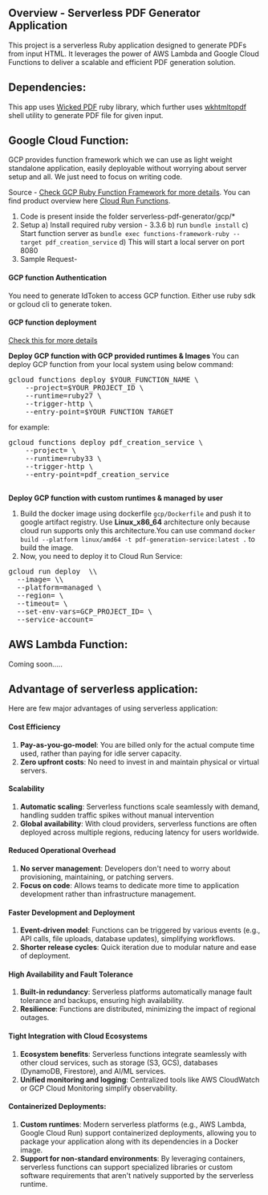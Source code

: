## Overview - Serverless PDF Generator Application

This project is a serverless Ruby application designed to generate PDFs from input HTML. It leverages the power of AWS Lambda and Google Cloud Functions to deliver a scalable and efficient PDF generation solution.

## Dependencies:

This app uses [Wicked PDF](https://github.com/mileszs/wicked_pdf) ruby library, which further uses [wkhtmltopdf](https://wkhtmltopdf.org/) shell utility to generate PDF file for given input.


## Google Cloud Function:

GCP provides function framework which we can use as light weight standalone application, easily deployable without worrying about server setup and all. We just need to focus on writing code.

Source - [Check GCP Ruby Function Framework for more details](https://github.com/GoogleCloudPlatform/functions-framework-ruby).
You can find product overview here [Cloud Run Functions](https://cloud.google.com/functions/docs/concepts/overview).

1. Code is present inside the folder serverless-pdf-generator/gcp/*
2. Setup 
    a) Install required ruby version - 3.3.6
    b) run `bundle install`
    c) Start function server as `bundle exec functions-framework-ruby --target pdf_creation_service`
    d) This will start a local server on port 8080
3. Sample Request-

#### GCP function Authentication

You need to generate IdToken to access GCP function. Either use ruby sdk or gcloud cli to generate token.

#### GCP function deployment

[Check this for more details](https://googlecloudplatform.github.io/functions-framework-ruby/v1.4.2/file.deploying-functions.html)

**Deploy GCP function with GCP provided runtimes & Images**
You can deploy GCP function from your local system using below command:
<pre>
gcloud functions deploy $YOUR_FUNCTION_NAME \
    --project=$YOUR_PROJECT_ID \
    --runtime=ruby27 \
    --trigger-http \
    --entry-point=$YOUR_FUNCTION_TARGET
</pre>
for example:
<pre>
gcloud functions deploy pdf_creation_service \
    --project=<TEST GCP PROJECT ID> \
    --runtime=ruby33 \
    --trigger-http \
    --entry-point=pdf_creation_service

</pre>

**Deploy GCP function with custom runtimes & managed by user**

1. Build the docker image using dockerfile `gcp/Dockerfile` and push it to google artifact registry. Use **Linux_x86_64** architecture only because cloud run supports only this architecture.You can use command `docker build --platform linux/amd64 -t pdf-generation-service:latest .` to build the image.
2. Now, you need to deploy it to Cloud Run Service:
<pre>
gcloud run deploy <CLOUD_RUN_SERVICE_NAME> \\
  --image=<DOCKER_IMAGEE_URL> \\
  --platform=managed \
  --region=<REGION> \
  --timeout=<TIMEOUT_IN_SECONDS> \
  --set-env-vars=GCP_PROJECT_ID=<PROJECT_ID> \
  --service-account=<SERVICE_ACCOUNT_EMAIL>
</pre>

## AWS Lambda Function:

Coming soon.....

## Advantage of serverless application:

Here are few major advantages of using serverless application:

#### Cost Efficiency
1. **Pay-as-you-go-model**: You are billed only for the actual compute time used, rather than paying for idle server capacity.
2. **Zero upfront costs**: No need to invest in and maintain physical or virtual servers.

#### Scalability
1. **Automatic scaling**: Serverless functions scale seamlessly with demand, handling sudden traffic spikes without manual intervention
2. **Global availability**: With cloud providers, serverless functions are often deployed across multiple regions, reducing latency for users worldwide.

#### Reduced Operational Overhead
1. **No server management**: Developers don't need to worry about provisioning, maintaining, or patching servers.
2. **Focus on code**: Allows teams to dedicate more time to application development rather than infrastructure management.

#### Faster Development and Deployment
1. **Event-driven model**: Functions can be triggered by various events (e.g., API calls, file uploads, database updates), simplifying workflows.
2. **Shorter release cycles**: Quick iteration due to modular nature and ease of deployment.


#### High Availability and Fault Tolerance
1. **Built-in redundancy**: Serverless platforms automatically manage fault tolerance and backups, ensuring high availability.
2. **Resilience**: Functions are distributed, minimizing the impact of regional outages.

#### Tight Integration with Cloud Ecosystems
1. **Ecosystem benefits**: Serverless functions integrate seamlessly with other cloud services, such as storage (S3, GCS), databases (DynamoDB, Firestore), and AI/ML services.
2. **Unified monitoring and logging**: Centralized tools like AWS CloudWatch or GCP Cloud Monitoring simplify observability.

#### Containerized Deployments:
1. **Custom runtimes**: Modern serverless platforms (e.g., AWS Lambda, Google Cloud Run) support containerized deployments, allowing you to package your application along with its dependencies in a Docker image.
2. **Support for non-standard environments**: By leveraging containers, serverless functions can support specialized libraries or custom software requirements that aren't natively supported by the serverless runtime.


